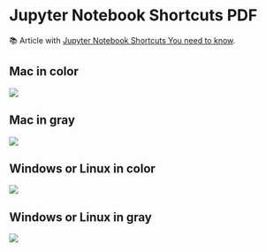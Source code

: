 # Jupyter Notebook Shortcuts PDF

📚 Article with [Jupyter Notebook Shortcuts You need to know](https://mljar.com/blog/jupyter-notebook-shortcuts/).

## Mac in color

[![](https://raw.githubusercontent.com/mljar/data-science-cheat-sheets/main/jupyter-notebook-shortcuts-pdf/media/mac-color-v2.png)](https://github.com/mljar/data-science-cheat-sheets/raw/main/jupyter-notebook-shortcuts-pdf/jupyter-notebook-shortcuts-mac-color.pdf)

## Mac in gray

[![](https://raw.githubusercontent.com/mljar/data-science-cheat-sheets/main/jupyter-notebook-shortcuts-pdf/media/mac-gray.png)](https://github.com/mljar/data-science-cheat-sheets/raw/main/jupyter-notebook-shortcuts-pdf/jupyter-notebook-shortcuts-mac-gray.pdf)

## Windows or Linux in color

[![](https://raw.githubusercontent.com/mljar/data-science-cheat-sheets/main/jupyter-notebook-shortcuts-pdf/media/windows-linux-color.png)](https://github.com/mljar/data-science-cheat-sheets/raw/main/jupyter-notebook-shortcuts-pdf/jupyter-notebook-shortcuts-windows-linux-color.pdf)

## Windows or Linux in gray

[![](https://raw.githubusercontent.com/mljar/data-science-cheat-sheets/main/jupyter-notebook-shortcuts-pdf/media/windows-linux-gray.png)](https://github.com/mljar/data-science-cheat-sheets/raw/main/jupyter-notebook-shortcuts-pdf/jupyter-notebook-shortcuts-windows-linux-gray.pdf)
